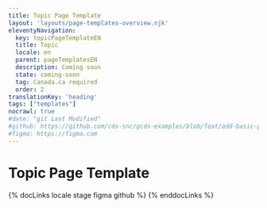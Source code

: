 ```yaml
---
title: Topic Page Template
layout: 'layouts/page-templates-overview.njk'
eleventyNavigation:
  key: topicPageTemplateEN
  title: Topic
  locale: en
  parent: pageTemplatesEN
  description: Coming soon
  state: coming-soon
  tag: Canada.ca required
  order: 2
translationKey: 'heading'
tags: ["templates"]
nocrawl: true
#date: "git Last Modified"
#github: https://github.com/cds-snc/gcds-examples/blob/feat/add-basic-page-templates/templates/english/basic-page-template.html
#figma: https://figma.com
---
```


# Topic Page Template



{% docLinks locale stage figma github %}
{% enddocLinks %}